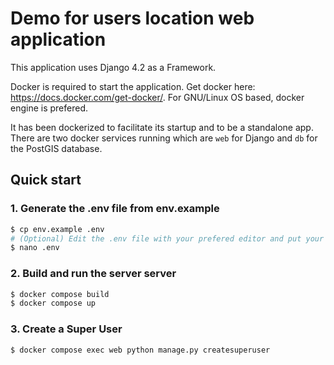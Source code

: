 # Demo for users location web application
This application uses Django 4.2 as a Framework.

Docker is required to start the application. Get docker here: https://docs.docker.com/get-docker/. For GNU/Linux OS based, docker engine is prefered.

It has been dockerized to facilitate its startup and to be a standalone app. There are two docker services running which are `web` for Django and `db` for the PostGIS database.

## Quick start

### 1. Generate the .env file from env.example
```sh
$ cp env.example .env
# (Optional) Edit the .env file with your prefered editor and put your database parameters
$ nano .env
```

### 2. Build and run the server server
```sh
$ docker compose build
$ docker compose up
```

### 3. Create a Super User
```sh
$ docker compose exec web python manage.py createsuperuser
```
